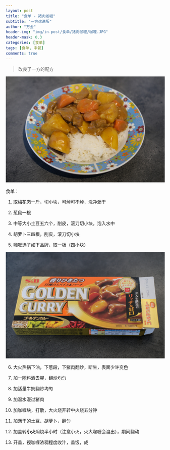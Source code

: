 ```yaml
---
layout: post
title: "食单 - 猪肉咖喱"
subtitle: "一方改进版"
author: "万金"
header-img: "img/in-post/食单/猪肉咖喱/咖喱.JPG"
header-mask: 0.3
categories: [食单]
tags: [食单, 中餐]
comments: true
---
```


> 改良了一方的配方

![成品](/img/in-post/食单/猪肉咖喱/成品.JPG)

食单：

1. 取梅花肉一斤，切小块，可焯可不焯，洗净沥干

2. 葱段一根

3. 中等大小土豆五六个，削皮，滚刀切小块，泡入水中

4. 胡萝卜三四根，削皮，滚刀切小块

5. 咖喱选了如下品牌，取一板（四小块）

  ![咖喱](/img/in-post/食单/猪肉咖喱/咖喱.JPG)

6. 大火热锅下油，下葱段，下猪肉翻炒，断生，表面少许变色

7. 加一圈料酒去腥，翻炒均匀

8. 加适量牛奶翻炒均匀

9. 加温水漫过猪肉

10. 加咖喱块，打散，大火烧开转中火烧五分钟

11. 加沥干的土豆、胡萝卜，翻匀

12. 加盖转**小火**焖烧半小时（注意小火，火大咖喱会溢出），期间翻动

13. 开盖，视咖喱浓稠程度收汁，盖饭，成